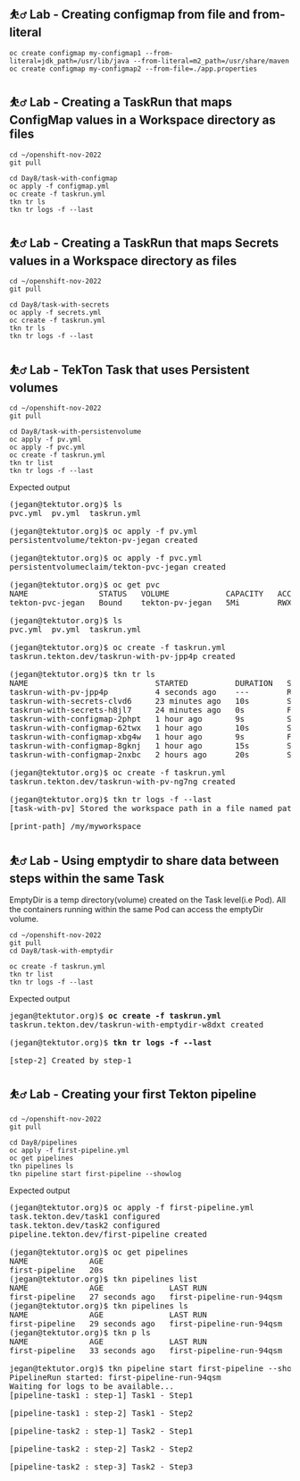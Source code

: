## ⛹️‍♂️ Lab - Creating configmap from file and from-literal
```
oc create configmap my-configmap1 --from-literal=jdk_path=/usr/lib/java --from-literal=m2_path=/usr/share/maven
oc create configmap my-configmap2 --from-file=./app.properties
```

## ⛹️‍♂️ Lab - Creating a TaskRun that maps ConfigMap values in a Workspace directory as files
```
cd ~/openshift-nov-2022
git pull

cd Day8/task-with-configmap
oc apply -f configmap.yml
oc create -f taskrun.yml
tkn tr ls
tkn tr logs -f --last
```

## ⛹️‍♂️ Lab - Creating a TaskRun that maps Secrets values in a Workspace directory as files
```
cd ~/openshift-nov-2022
git pull

cd Day8/task-with-secrets
oc apply -f secrets.yml
oc create -f taskrun.yml
tkn tr ls
tkn tr logs -f --last
```

## ⛹️‍♂️ Lab - TekTon Task that uses Persistent volumes
```
cd ~/openshift-nov-2022
git pull

cd Day8/task-with-persistenvolume
oc apply -f pv.yml
oc apply -f pvc.yml
oc create -f taskrun.yml
tkn tr list
tkn tr logs -f --last
```

Expected output
<pre>
(jegan@tektutor.org)$ ls
pvc.yml  pv.yml  taskrun.yml

(jegan@tektutor.org)$ oc apply -f pv.yml 
persistentvolume/tekton-pv-jegan created

(jegan@tektutor.org)$ oc apply -f pvc.yml 
persistentvolumeclaim/tekton-pvc-jegan created

(jegan@tektutor.org)$ oc get pvc
NAME               STATUS   VOLUME            CAPACITY   ACCESS MODES   STORAGECLASS   AGE
tekton-pvc-jegan   Bound    tekton-pv-jegan   5Mi        RWX                           5s

(jegan@tektutor.org)$ ls
pvc.yml  pv.yml  taskrun.yml

(jegan@tektutor.org)$ oc create -f taskrun.yml 
taskrun.tekton.dev/taskrun-with-pv-jpp4p created

(jegan@tektutor.org)$ tkn tr ls
NAME                           STARTED          DURATION   STATUS
taskrun-with-pv-jpp4p          4 seconds ago    ---        Running(Pending)
taskrun-with-secrets-clvd6     23 minutes ago   10s        Succeeded
taskrun-with-secrets-h8jl7     24 minutes ago   0s         Failed(TaskRunValidationFailed)
taskrun-with-configmap-2phpt   1 hour ago       9s         Succeeded
taskrun-with-configmap-62twx   1 hour ago       10s        Succeeded
taskrun-with-configmap-xbg4w   1 hour ago       9s         Failed
taskrun-with-configmap-8gknj   1 hour ago       15s        Succeeded
taskrun-with-configmap-2nxbc   2 hours ago      20s        Succeeded

(jegan@tektutor.org)$ oc create -f taskrun.yml 
taskrun.tekton.dev/taskrun-with-pv-ng7ng created

(jegan@tektutor.org)$ tkn tr logs -f --last
[task-with-pv] Stored the workspace path in a file named path.txt

[print-path] /my/myworkspace
</pre>

## ⛹️‍♂️ Lab - Using emptydir to share data between steps within the same Task
EmptyDir is a temp directory(volume) created on the Task level(i.e Pod).
All the containers running within the same Pod can access the emptyDir volume.

```
cd ~/openshift-nov-2022
git pull
cd Day8/task-with-emptydir

oc create -f taskrun.yml
tkn tr list
tkn tr logs -f --last
```

Expected output
<pre>
jegan@tektutor.org)$ <b>oc create -f taskrun.yml</b>
taskrun.tekton.dev/taskrun-with-emptydir-w8dxt created

(jegan@tektutor.org)$ <b>tkn tr logs -f --last</b>

[step-2] Created by step-1
</pre>

## ⛹️‍♂️ Lab - Creating your first Tekton pipeline
```
cd ~/openshift-nov-2022
git pull

cd Day8/pipelines
oc apply -f first-pipeline.yml
oc get pipelines
tkn pipelines ls
tkn pipeline start first-pipeline --showlog
```

Expected output
<pre>
(jegan@tektutor.org)$ oc apply -f first-pipeline.yml 
task.tekton.dev/task1 configured
task.tekton.dev/task2 configured
pipeline.tekton.dev/first-pipeline created

(jegan@tektutor.org)$ oc get pipelines
NAME             AGE
first-pipeline   20s
(jegan@tektutor.org)$ tkn pipelines list
NAME             AGE              LAST RUN                   STARTED         DURATION   STATUS
first-pipeline   27 seconds ago   first-pipeline-run-94qsm   2 minutes ago   32s        Succeeded
(jegan@tektutor.org)$ tkn pipelines ls
NAME             AGE              LAST RUN                   STARTED         DURATION   STATUS
first-pipeline   29 seconds ago   first-pipeline-run-94qsm   2 minutes ago   32s        Succeeded
(jegan@tektutor.org)$ tkn p ls
NAME             AGE              LAST RUN                   STARTED         DURATION   STATUS
first-pipeline   33 seconds ago   first-pipeline-run-94qsm   2 minutes ago   32s        Succeeded

jegan@tektutor.org)$ tkn pipeline start first-pipeline --showlog
PipelineRun started: first-pipeline-run-94qsm
Waiting for logs to be available...
[pipeline-task1 : step-1] Task1 - Step1

[pipeline-task1 : step-2] Task1 - Step2

[pipeline-task2 : step-1] Task2 - Step1

[pipeline-task2 : step-2] Task2 - Step2

[pipeline-task2 : step-3] Task2 - Step3
</pre>
